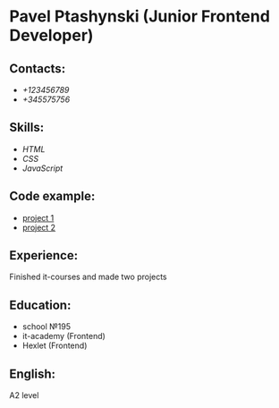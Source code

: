# Pavel Ptashynski (Junior Frontend Developer)

## Contacts: 
* *+123456789*
* *+345575756*

## Skills:
* *HTML*
* *CSS*
* *JavaScript*

## Code example:
* [project 1](https://github.com/ebces/project-lvl1-s486)
* [project 2](https://github.com/ebces/project-lvl2-s487)

## Experience:
Finished it-courses and made two projects

## Education:
* school №195
* it-academy (Frontend)
* Hexlet (Frontend)

## English:
A2 level
